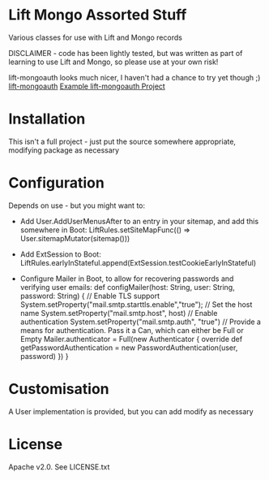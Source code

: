 # Lift Mongo Assorted Stuff

Various classes for use with Lift and Mongo records

DISCLAIMER - code has been lightly tested, but was written as part of learning to use Lift and Mongo, so please use at your own risk!

lift-mongoauth looks much nicer, I haven't had a chance to try yet though ;)
[lift-mongoauth](https://github.com/eltimn/lift-mongoauth)
[Example lift-mongoauth Project](https://github.com/eltimn/lift-mongo.g8)

# Installation

This isn't a full project - just put the source somewhere appropriate, modifying package as necessary

# Configuration

Depends on use - but you might want to:

 * Add User.AddUserMenusAfter to an entry in your sitemap, and add this somewhere in Boot:
 		LiftRules.setSiteMapFunc(() => User.sitemapMutator(sitemap()))

 * Add ExtSession to Boot:
		LiftRules.earlyInStateful.append(ExtSession.testCookieEarlyInStateful)

 * Configure Mailer in Boot, to allow for recovering passwords and verifying user emails:
 	  def configMailer(host: String, user: String, password: String) {
    	// Enable TLS support
	    System.setProperty("mail.smtp.starttls.enable","true");
	    // Set the host name
	    System.setProperty("mail.smtp.host", host) // Enable authentication
	    System.setProperty("mail.smtp.auth", "true") // Provide a means for authentication. Pass it a Can, which can either be Full or Empty
	    Mailer.authenticator = Full(new Authenticator {
		    override def getPasswordAuthentication = new PasswordAuthentication(user, password)
	    })
	  }

# Customisation

A User implementation is provided, but you can add modify as necessary

# License

Apache v2.0. See LICENSE.txt
